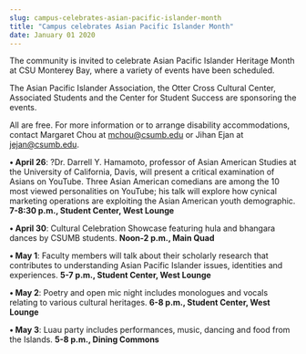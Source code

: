 ```yaml
---
slug: campus-celebrates-asian-pacific-islander-month
title: "Campus celebrates Asian Pacific Islander Month"
date: January 01 2020
---
```


 
<p>
  The community is invited to celebrate Asian Pacific Islander Heritage Month at
  CSU Monterey Bay, where a variety of events have been scheduled.
</p>
<p>
  The Asian Pacific Islander Association, the Otter Cross Cultural Center,
  Associated Students and the Center for Student Success are sponsoring the
  events.
</p>
<p>
  All are free. For more information or to arrange disability accommodations,
  contact Margaret Chou at
  <a
    href="mai&#108;&#116;&#111;&#58;&#109;&#99;&#104;&#111;&#117;&#64;&#99;&#115;&#117;&#109;&#98;&#x2e;&#x65;&#x64;&#x75;"
    >mchou@csumb.edu</a
  >
  or Jihan Ejan at
  <a
    href="&#109;&#x61;&#105;&#x6c;&#116;&#x6f;&#58;&#x6a;&#101;&#x6a;&#97;&#x6e;&#64;&#x63;s&#117;&#x6d;&#98;&#x2e;&#101;&#x64;&#117;"
    >jejan@csumb.edu</a
  >.
</p>
<p>
  <strong>• April 26</strong>: ?Dr. Darrell Y. Hamamoto, professor of Asian
  American Studies at the University of California, Davis, will present a
  critical examination of Asians on YouTube. Three Asian American comedians are
  among the 10 most viewed personalities on YouTube; his talk will explore how
  cynical marketing operations are exploiting the Asian American youth
  demographic. <strong>7-8:30 p.m., Student Center, West Lounge</strong>
</p>
<p>
  <strong>• April 30</strong>: Cultural Celebration Showcase featuring hula and
  bhangara dances by CSUMB students. <strong>Noon-2 p.m., Main Quad</strong>
</p>
<p>
  <strong>• May 1</strong>: Faculty members will talk about their scholarly
  research that contributes to understanding Asian Pacific Islander issues,
  identities and experiences.
  <strong>5-7 p.m., Student Center, West Lounge</strong>
</p>
<p>
  <strong>• May 2</strong>: Poetry and open mic night includes monologues and
  vocals relating to various cultural heritages.
  <strong>6-8 p.m., Student Center, West Lounge</strong>
</p>
<p>
  <strong>• May 3</strong>: Luau party includes performances, music, dancing and
  food from the Islands. <strong>5-8 p.m., Dining Commons</strong>
</p>
<p></p>
 
